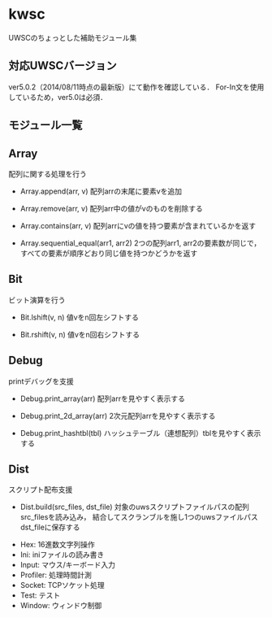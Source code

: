 kwsc
=======
UWSCのちょっとした補助モジュール集

対応UWSCバージョン
----------------------
ver5.0.2（2014/08/11時点の最新版）にて動作を確認している．
For-In文を使用しているため，ver5.0は必須．

モジュール一覧
-----------------

Array
----------
配列に関する処理を行う

- Array.append(arr, v)
配列arrの末尾に要素vを追加

- Array.remove(arr, v)
配列arr中の値がvのものを削除する

- Array.contains(arr, v)
配列arrにvの値を持つ要素が含まれているかを返す

- Array.sequential_equal(arr1, arr2)
2つの配列arr1, arr2の要素数が同じで，すべての要素が順序どおり同じ値を持つかどうかを返す

Bit
----------
ビット演算を行う

- Bit.lshift(v, n)
値vをn回左シフトする

- Bit.rshift(v, n)
値vをn回右シフトする

Debug
-----------
printデバッグを支援

- Debug.print_array(arr)
配列arrを見やすく表示する

- Debug.print_2d_array(arr)
2次元配列arrを見やすく表示する

- Debug.print_hashtbl(tbl)
ハッシュテーブル（連想配列）tblを見やすく表示する

Dist
-----------
スクリプト配布支援

- Dist.build(src_files, dst_file)
対象のuwsスクリプトファイルパスの配列src_filesを読み込み，
結合してスクランブルを施し1つのuwsファイルパスdst_fileに保存する

* Hex: 16進数文字列操作
* Ini: iniファイルの読み書き
* Input: マウス/キーボード入力
* Profiler: 処理時間計測
* Socket: TCPソケット処理
* Test: テスト
* Window: ウィンドウ制御